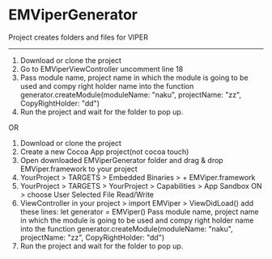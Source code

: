 # EMViperGenerator
Project creates folders and files for VIPER

*****

1) Download or clone the project
2) Go to EMViperViewController uncomment line 18
3) Pass module name, project name in which the module is going to be used and compy right holder name into the function
          generator.createModule(moduleName: "naku", projectName: "zz", CopyRightHolder: "dd")
4) Run the project and wait for the folder to pop up.

OR

1) Download or clone the project
2) Create a new Cocoa App project(not cocoa touch)
3) Open downloaded EMViperGenerator folder and drag & drop EMViper.framework to your project
4) YourProject > TARGETS > Embedded Binaries > + EMViper.framework 
5) YourProject > TARGETS > YourProject > Capabilities > App Sandbox ON > choose User Selected File Read/Write
6) ViewController in your project > import EMViper > ViewDidLoad()
  add these lines: 
          let generator = EMViper()
          Pass module name, project name in which the module is going to be used and compy right holder name into the function
          generator.createModule(moduleName: "naku", projectName: "zz", CopyRightHolder: "dd")
7) Run the project and wait for the folder to pop up.          
          
          

